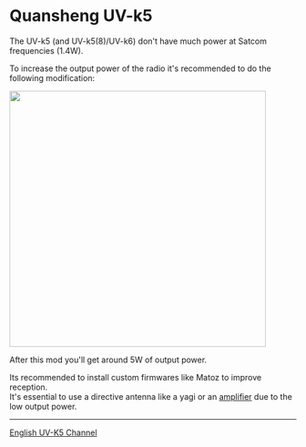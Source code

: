 # Quansheng UV-k5

The UV-k5 (and UV-k5(8)/UV-k6) don't have much power at Satcom frequencies (1.4W).  

To increase the output power of the radio it's recommended to do the following modification:  

<img height="450" src="/../_img/radios/k5_mod_complex.png" />

After this mod you'll get around 5W of output power.

Its recommended to install custom firmwares like Matoz to improve reception.  
It's essential to use a directive antenna like a yagi or an [amplifier](/amplifiers/index.md) due to the low output power.  


----

[English UV-K5 Channel](https://t.me/quansheng_uvk5_en_dev)  
